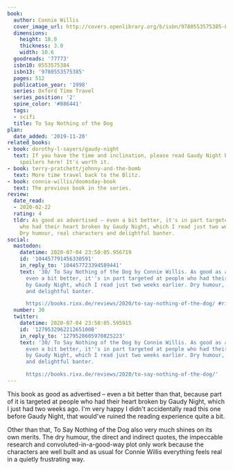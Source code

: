 ```yaml
---
book:
  author: Connie Willis
  cover_image_url: http://covers.openlibrary.org/b/isbn/9780553575385-L.jpg
  dimensions:
    height: 18.0
    thickness: 3.0
    width: 10.6
  goodreads: '77773'
  isbn10: 0553575384
  isbn13: '9780553575385'
  pages: 512
  publication_year: '1998'
  series: Oxford Time Travel
  series_position: '2'
  spine_color: '#886441'
  tags:
  - scifi
  title: To Say Nothing of the Dog
plan:
  date_added: '2019-11-20'
related_books:
- book: dorothy-l-sayers/gaudy-night
  text: If you have the time and inclination, please read Gaudy Night before encountering
    spoilers here! It's worth it.
- book: terry-pratchett/johnny-and-the-bomb
  text: More time travel back to the Blitz.
- book: connie-willis/doomsday-book
  text: The previous book in the series.
review:
  date_read:
  - 2020-02-22
  rating: 4
  tldr: As good as advertised – even a bit better, it's in part targeted at people
    who had their heart broken by Gaudy Night, which I read just two weeks earlier.
    Dry humour, real characters and delightful banter.
social:
  mastodon:
    datetime: 2020-07-04 23:50:05.956719
    id: '104457791456330591'
    in_reply_to: '104457723394589441'
    text: '30/ To Say Nothing of the Dog by Connie Willis. As good as advertised –
      even a bit better, it''s in part targeted at people who had their heart broken
      by Gaudy Night, which I read just two weeks earlier. Dry humour, real characters
      and delightful banter.

      https://books.rixx.de/reviews/2020/to-say-nothing-of-the-dog/ #rixxReads'
  number: 30
  twitter:
    datetime: 2020-07-04 23:50:05.595915
    id: '1279532962212651008'
    in_reply_to: '1279528605970825223'
    text: '30/ To Say Nothing of the Dog by Connie Willis. As good as advertised –
      even a bit better, it''s in part targeted at people who had their heart broken
      by Gaudy Night, which I read just two weeks earlier. Dry humour, real characters
      and delightful banter.

      https://books.rixx.de/reviews/2020/to-say-nothing-of-the-dog/'
---
```


This book as good as advertised – even a bit better than that, because part of it is targeted at people who had their heart broken by Gaudy Night, which I just had two weeks ago. I'm very happy I didn't accidentally read this one before Gaudy Night, that would've ruined the reading experience quite a bit.

Other than that, To Say Nothing of the Dog also very much shines on its own merits. The dry humour, the direct and indirect quotes, the impeccable research and convoluted-in-a-good-way plot only work because the characters are well built and as usual for Connie Willis everything feels real in a quietly frustrating way.
